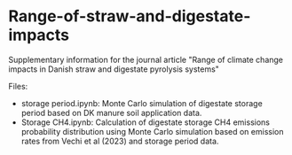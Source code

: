 # Range-of-straw-and-digestate-impacts
Supplementary information for the journal article "Range of climate change impacts in Danish straw and digestate pyrolysis systems"

Files:
- storage period.ipynb: Monte Carlo simulation of digestate storage period based on DK manure soil application data.
- Storage CH4.ipynb: Calculation of digestate storage CH4 emissions probability distribution using Monte Carlo simulation based on emission rates from Vechi et al (2023) and storage period data.
